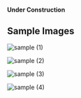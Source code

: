 #### Under Construction

## Sample Images 

![sample (1)](https://github.com/PavanGuptaZ/Tanager-Health/assets/144094802/7a1713e0-518e-489e-a176-42df8e94d69c)

![sample (2)](https://github.com/PavanGuptaZ/Tanager-Health/assets/144094802/336d287d-1710-4214-9adc-5fce99065617)

![sample (3)](https://github.com/PavanGuptaZ/Tanager-Health/assets/144094802/44d5be77-0d2c-48ff-94bb-0b397fc47ae9)

![sample (4)](https://github.com/PavanGuptaZ/Tanager-Health/assets/144094802/6d57f58c-84b2-41cc-b41f-1c8ed94ced12)
